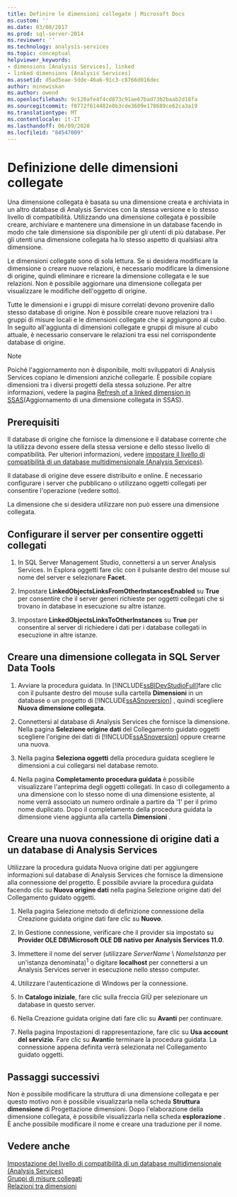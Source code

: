 ```yaml
---
title: Definire le dimensioni collegate | Microsoft Docs
ms.custom: ''
ms.date: 03/08/2017
ms.prod: sql-server-2014
ms.reviewer: ''
ms.technology: analysis-services
ms.topic: conceptual
helpviewer_keywords:
- dimensions [Analysis Services], linked
- linked dimensions [Analysis Services]
ms.assetid: d5ad5eae-5dde-46a6-91c3-c8766d016dec
author: minewiskan
ms.author: owend
ms.openlocfilehash: 9c120afe4f4cd873c91ae67bad73b2baab2d18fa
ms.sourcegitcommit: f0772f614482e0b3cde3609e178689ce62ca3a19
ms.translationtype: MT
ms.contentlocale: it-IT
ms.lasthandoff: 06/09/2020
ms.locfileid: "84547009"
---
```

# <a name="define-linked-dimensions"></a>Definizione delle dimensioni collegate
  Una dimensione collegata è basata su una dimensione creata e archiviata in un altro database di Analysis Services con la stessa versione e lo stesso livello di compatibilità. Utilizzando una dimensione collegata è possibile creare, archiviare e mantenere una dimensione in un database facendo in modo che tale dimensione sia disponibile per gli utenti di più database. Per gli utenti una dimensione collegata ha lo stesso aspetto di qualsiasi altra dimensione.  
  
 Le dimensioni collegate sono di sola lettura. Se si desidera modificare la dimensione o creare nuove relazioni, è necessario modificare la dimensione di origine, quindi eliminare e ricreare la dimensione collegata e le sue relazioni. Non è possibile aggiornare una dimensione collegata per visualizzare le modifiche dell'oggetto di origine.  
  
 Tutte le dimensioni e i gruppi di misure correlati devono provenire dallo stesso database di origine. Non è possibile creare nuove relazioni tra i gruppi di misure locali e le dimensioni collegate che si aggiungono al cubo. In seguito all'aggiunta di dimensioni collegate e gruppi di misure al cubo attuale, è necessario conservare le relazioni tra essi nel corrispondente database di origine.  
  
> [!NOTE]  
>  Poiché l'aggiornamento non è disponibile, molti sviluppatori di Analysis Services copiano le dimensioni anziché collegarle. È possibile copiare dimensioni tra i diversi progetti della stessa soluzione. Per altre informazioni, vedere la pagina [Refresh of a linked dimension in SSAS](http://sqlblog.com/blogs/marco_russo/archive/2006/09/12/refresh-of-a-linked-dimension-in-ssas.aspx)(Aggiornamento di una dimensione collegata in SSAS).  
  
## <a name="prerequisites"></a>Prerequisiti  
 Il database di origine che fornisce la dimensione e il database corrente che la utilizza devono essere della stessa versione e dello stesso livello di compatibilità. Per ulteriori informazioni, vedere [impostare il livello di compatibilità di un database multidimensionale &#40;Analysis Services&#41;](compatibility-level-of-a-multidimensional-database-analysis-services.md).  
  
 Il database di origine deve essere distribuito e online. È necessario configurare i server che pubblicano o utilizzano oggetti collegati per consentire l'operazione (vedere sotto).  
  
 La dimensione che si desidera utilizzare non può essere una dimensione collegata.  
  
## <a name="configure-server-to-allow-linked-objects"></a>Configurare il server per consentire oggetti collegati  
  
1.  In SQL Server Management Studio, connettersi a un server Analysis Services. In Esplora oggetti fare clic con il pulsante destro del mouse sul nome del server e selezionare **Facet**.  
  
2.  Impostare **LinkedObjectsLinksFromOtherInstancesEnabled** su **True** per consentire che il server generi richieste per oggetti collegati che si trovano in database in esecuzione su altre istanze.  
  
3.  Impostare **LinkedObjectsLinksToOtherInstances** su **True** per consentire al server di richiedere i dati per i database collegati in esecuzione in altre istanze.  
  
## <a name="create-a-linked-dimension-in-sql-server-data-tools"></a>Creare una dimensione collegata in SQL Server Data Tools  
  
1.  Avviare la procedura guidata. In [!INCLUDE[ssBIDevStudioFull](../../includes/ssbidevstudiofull-md.md)]fare clic con il pulsante destro del mouse sulla cartella **Dimensioni** in un database o un progetto di [!INCLUDE[ssASnoversion](../../includes/ssasnoversion-md.md)] , quindi scegliere **Nuova dimensione collegata**.  
  
2.  Connettersi al database di Analysis Services che fornisce la dimensione. Nella pagina **Selezione origine dati** del Collegamento guidato oggetti scegliere l'origine dei dati di [!INCLUDE[ssASnoversion](../../includes/ssasnoversion-md.md)] oppure crearne una nuova.  
  
3.  Nella pagina **Seleziona oggetti** della procedura guidata scegliere le dimensioni a cui collegarsi nel database remoto.  
  
4.  Nella pagina **Completamento procedura guidata** è possibile visualizzare l'anteprima degli oggetti collegati. In caso di collegamento a una dimensione con lo stesso nome di una dimensione esistente, al nome verrà associato un numero ordinale a partire da '1' per il primo nome duplicato. Dopo il completamento della procedura guidata la dimensione viene aggiunta alla cartella **Dimensioni** .  
  
##  <a name="create-a-new-data-source-connection-to-an-analysis-services-database"></a><a name="bkmk_CreateNew"></a> Creare una nuova connessione di origine dati a un database di Analysis Services  
 Utilizzare la procedura guidata Nuova origine dati per aggiungere informazioni sul database di Analysis Services che fornisce la dimensione alla connessione del progetto. È possibile avviare la procedura guidata facendo clic su **Nuova origine dati** nella pagina Selezione origine dati del Collegamento guidato oggetti.  
  
1.  Nella pagina Selezione metodo di definizione connessione della Creazione guidata origine dati fare clic su **Nuovo**.  
  
2.  In Gestione connessione, verificare che il provider sia impostato su **Provider OLE DB\Microsoft OLE DB nativo per Analysis Services 11.0**.  
  
3.  Immettere il nome del server (utilizzare *ServerName* \\ *NomeIstanza* per un'istanza denominata)<sup>1</sup> o digitare **localhost** per connettersi a un Analysis Services server in esecuzione nello stesso computer.  
  
4.  Utilizzare l'autenticazione di Windows per la connessione.  
  
5.  In **Catalogo iniziale**, fare clic sulla freccia GIÙ per selezionare un database in questo server.  
  
6.  Nella Creazione guidata origine dati fare clic su **Avanti** per continuare.  
  
7.  Nella pagina Impostazioni di rappresentazione, fare clic su **Usa account del servizio**. Fare clic su **Avanti**e terminare la procedura guidata. La connessione appena definita verrà selezionata nel Collegamento guidato oggetti.  
  
## <a name="next-steps"></a>Passaggi successivi  
 Non è possibile modificare la struttura di una dimensione collegata e per questo motivo non è possibile visualizzarla nella scheda **Struttura dimensione** di Progettazione dimensioni. Dopo l'elaborazione della dimensione collegata, è possibile visualizzarla nella scheda **esplorazione** . È anche possibile modificare il nome e creare una traduzione per il nome.  
  
## <a name="see-also"></a>Vedere anche  
 [Impostazione del livello di compatibilità di un database multidimensionale &#40;Analysis Services&#41;](compatibility-level-of-a-multidimensional-database-analysis-services.md)   
 [Gruppi di misure collegati](linked-measure-groups.md)   
 [Relazioni tra dimensioni](../multidimensional-models-olap-logical-cube-objects/dimension-relationships.md)  
  
  
